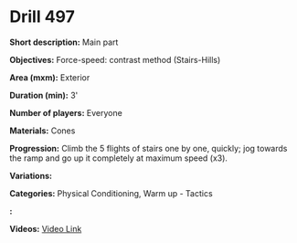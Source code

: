 # Drill 497

**Short description:**
Main part

**Objectives:**
Force-speed: contrast method (Stairs-Hills)

**Area (mxm):**
Exterior

**Duration (min):**
3'

**Number of players:**
Everyone

**Materials:**
Cones

**Progression:**
Climb the 5 flights of stairs one by one, quickly; jog towards the ramp and go up it completely at maximum speed (x3).

**Variations:**


**Categories:**
Physical Conditioning, Warm up - Tactics

**:**


**Videos:**
[Video Link](https://www.youtube.com/embed/ZD5lgPC-jTM)

